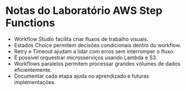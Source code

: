 # Notas do Laboratório AWS Step Functions

- Workflow Studio facilita criar fluxos de trabalho visuais.
- Estados Choice permitem decisões condicionais dentro do workflow.
- Retry e Timeout ajudam a lidar com erros sem interromper o fluxo.
- É possível orquestrar microsserviços usando Lambda e S3.
- Workflows paralelos permitem processar grandes volumes de dados eficientemente.
- Documentar cada etapa ajuda no aprendizado e futuras implementações.
